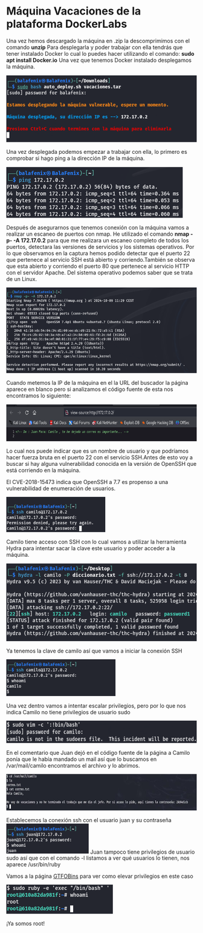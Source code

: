 <h1>Máquina Vacaciones de la plataforma
DockerLabs </h1>

Una vez hemos descargado la máquina en .zip la descomprimimos con el comando **unzip**
Para desplegarla y poder trabajar con ella tendrás que tener instalado
Docker lo cual lo puedes hacer utilizando el comando: **sudo apt install Docker.io**
Una vez que tenemos Docker instalado desplegamos la máquina.

![alt text](assets/1.png)

Una vez desplegada podemos empezar a trabajar con ella, lo primero es comprobar si hago ping a la dirección IP de la máquina.

![](assets/3..png)

Después de asegurarnos que tenemos conexión con la máquina vamos a realizar un escaneo de puertos con nmap. He utilizado el comando **nmap -p- -A 172.17.0.2** para que me realizara un escaneo completo de todos los
puertos, detectara las versiones de servicios y los sistemas operativos.
Por lo que observamos en la captura hemos podido detectar que el puerto 22 que pertenece al servicio SSH está abierto y corriendo.También se observa que esta abierto y corriendo el puerto 80 que pertenece al servicio HTTP con el servidor Apache. Del sistema operativo podemos saber que se trata de un Linux.

![alt text](assets/4..png)

Cuando metemos la IP de la máquina en el la URL del buscador la página aparece en blanco pero si analizamos el código fuente de esta nos encontramos lo siguiente:

<img src="assets/4a12uxhs.png" style="width:6.96111in;height:1.01667in" />

Lo cual nos puede indicar que es un nombre de usuario y que podríamos
hacer fuerza bruta en el puerto 22 con el servicio SSH.Antes de esto voy a buscar si hay alguna vulnerabilidad conocida en la versión de OpenSSH que está corriendo en la máquina.

El CVE-2018-15473 indica que OpenSSH a 7.7 es propenso a una vulnerabilidad de enumeración de usuarios.

<img src="assets/q2d3cxtw.png" style="width:2.725in;height:0.975in" />

Camilo tiene acceso con SSH con lo cual vamos a utilizar la herramienta Hydra para intentar sacar la clave este usuario y poder acceder a la
máquina.

![alt text](assets/hydra.png)

Ya tenemos la clave de camilo así que vamos a iniciar la conexión SSH

<img src="assets/cz2ifn1g.png" style="width:3.00833in;height:1.01667in" />

Una vez dentro vamos a
intentar escalar privilegios, pero por lo que nos indica Camilo no tiene privilegios de usuario sudo

<img src="assets/nwnpemm4.png" style="width:5.83333in;height:0.60832in"/>

En el comentario que Juan dejó en el código fuente de la página a Camilo
ponía que le había mandado un mail así que lo buscamos en
/var/mail/camilo encontramos el archivo y lo abrimos.

<img src="assets/ib0lb3w5.png" style="width:7.01597in;height:0.99993in" />

Establecemos la conexión ssh con el usuario juan y su contraseña
<img src="assets/5yzych1y.png"
style="width:2.275in;height:0.84167in" />
Juan tampoco tiene privilegios de usuario sudo así que con el comando -l
listamos a ver qué usuarios lo tienen, nos aparece /usr/bin/ruby

Vamos a la página [<u>GTFOBins</u>](https://gtfobins.github.io/) para
ver como elevar privilegios en este caso

![alt text](assets/root.png)

¡Ya somos root!

